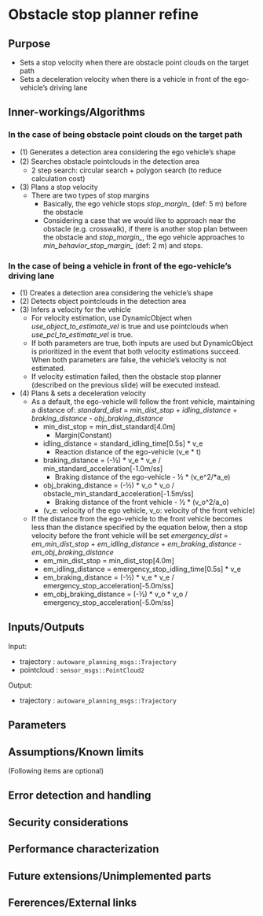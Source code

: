 # Obstacle stop planner refine

## Purpose

- Sets a stop velocity when there are obstacle point clouds on the target path
- Sets a deceleration velocity when there is a vehicle in front of the ego-vehicle’s driving lane

## Inner-workings/Algorithms

### In the case of being obstacle point clouds on the target path

- (1) Generates a detection area considering the ego vehicle’s shape
- (2) Searches obstacle pointclouds in the detection area　
	- 2 step search: circular search + polygon search (to reduce calculation cost)
- (3) Plans a stop velocity
	- There are two types of stop margins
		- Basically, the ego vehicle stops *stop_margin_* (def: 5 m) before the obstacle
		- Considering a case that we would like to approach near the obstacle (e.g. crosswalk), if there is another stop plan between the obstacle and *stop_margin_*, the ego vehicle approaches to *min_behavior_stop_margin_* (def: 2 m) and stops.

### In the case of being a vehicle in front of the ego-vehicle’s driving lane

- (1) Creates a detection area considering the vehicle’s shape
- (2) Detects object pointclouds in the detection area
- (3) Infers a velocity for the vehicle
	- For velocity estimation, use DynamicObject when *use_object_to_estimate_vel* is true and use pointclouds when *use_pcl_to_estimate_vel* is true.
	- If both parameters are true, both inputs are used but DynamicObject is prioritized in the event that  both velocity estimations succeed. When both parameters are false, the vehicle’s velocity is not estimated.
	- If velocity estimation failed, then the obstacle stop planner (described on the previous slide) will be executed instead.
- (4) Plans & sets a deceleration velocity
	- As a default, the ego-vehicle will  follow the front vehicle, maintaining a distance of: *standard_dist* = *min_dist_stop* + *idling_distance* + *braking_distance* - *obj_braking_distance*
		- min_dist_stop = min_dist_standard[4.0m]
			- Margin(Constant)
		- idling_distance = standard_idling_time[0.5s] * v_e
			- Reaction distance of the ego-vehicle (v_e * t)
		- braking_distance = (-½) * v_e * v_e / min_standard_acceleration[-1.0m/ss] 
			- Braking distance of the ego-vehicle -  ½ * (v_e^2/*a_e)
		- obj_braking_distance =  (-½) * v_o * v_o / obstacle_min_standard_acceleration[-1.5m/ss]
			- Braking distance of the front vehicle - ½ * (v_o^2/a_o)
		- (v_e: velocity of the ego vehicle, v_o: velocity  of the front vehicle)
	- If the distance from the ego-vehicle to the front vehicle becomes less than the distance specified by the equation below, then a stop velocity before the front vehicle will be set *emergency_dist* = *em_min_dist_stop* + *em_idling_distance* + *em_braking_distance* - *em_obj_braking_distance*
		- em_min_dist_stop = min_dist_stop[4.0m]
		- em_idling_distance = emergency_stop_idling_time[0.5s] * v_e
		- em_braking_distance = (-½) * v_e * v_e / emergency_stop_acceleration[-5.0m/ss]
		- em_obj_braking_distance =  (-½) * v_o * v_o / emergency_stop_acceleration[-5.0m/ss]


## Inputs/Outputs

Input:

- trajectory : `autoware_planning_msgs::Trajectory`
- pointcloud : `sensor_msgs::PointCloud2`

Output:

- trajectory : `autoware_planning_msgs::Trajectory`

## Parameters




## Assumptions/Known limits


(Following items are optional)

## Error detection and handling

## Security considerations

## Performance characterization

## Future extensions/Unimplemented parts

## Fererences/External links

